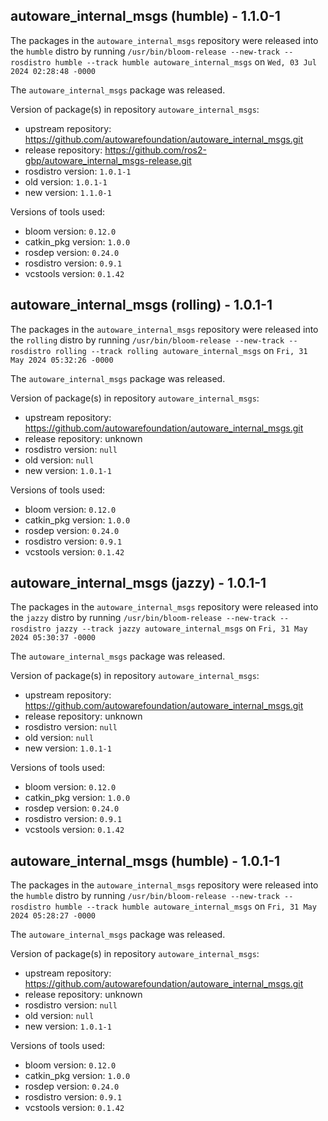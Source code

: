 ## autoware_internal_msgs (humble) - 1.1.0-1

The packages in the `autoware_internal_msgs` repository were released into the `humble` distro by running `/usr/bin/bloom-release --new-track --rosdistro humble --track humble autoware_internal_msgs` on `Wed, 03 Jul 2024 02:28:48 -0000`

The `autoware_internal_msgs` package was released.

Version of package(s) in repository `autoware_internal_msgs`:

- upstream repository: https://github.com/autowarefoundation/autoware_internal_msgs.git
- release repository: https://github.com/ros2-gbp/autoware_internal_msgs-release.git
- rosdistro version: `1.0.1-1`
- old version: `1.0.1-1`
- new version: `1.1.0-1`

Versions of tools used:

- bloom version: `0.12.0`
- catkin_pkg version: `1.0.0`
- rosdep version: `0.24.0`
- rosdistro version: `0.9.1`
- vcstools version: `0.1.42`


## autoware_internal_msgs (rolling) - 1.0.1-1

The packages in the `autoware_internal_msgs` repository were released into the `rolling` distro by running `/usr/bin/bloom-release --new-track --rosdistro rolling --track rolling autoware_internal_msgs` on `Fri, 31 May 2024 05:32:26 -0000`

The `autoware_internal_msgs` package was released.

Version of package(s) in repository `autoware_internal_msgs`:

- upstream repository: https://github.com/autowarefoundation/autoware_internal_msgs.git
- release repository: unknown
- rosdistro version: `null`
- old version: `null`
- new version: `1.0.1-1`

Versions of tools used:

- bloom version: `0.12.0`
- catkin_pkg version: `1.0.0`
- rosdep version: `0.24.0`
- rosdistro version: `0.9.1`
- vcstools version: `0.1.42`


## autoware_internal_msgs (jazzy) - 1.0.1-1

The packages in the `autoware_internal_msgs` repository were released into the `jazzy` distro by running `/usr/bin/bloom-release --new-track --rosdistro jazzy --track jazzy autoware_internal_msgs` on `Fri, 31 May 2024 05:30:37 -0000`

The `autoware_internal_msgs` package was released.

Version of package(s) in repository `autoware_internal_msgs`:

- upstream repository: https://github.com/autowarefoundation/autoware_internal_msgs.git
- release repository: unknown
- rosdistro version: `null`
- old version: `null`
- new version: `1.0.1-1`

Versions of tools used:

- bloom version: `0.12.0`
- catkin_pkg version: `1.0.0`
- rosdep version: `0.24.0`
- rosdistro version: `0.9.1`
- vcstools version: `0.1.42`


## autoware_internal_msgs (humble) - 1.0.1-1

The packages in the `autoware_internal_msgs` repository were released into the `humble` distro by running `/usr/bin/bloom-release --new-track --rosdistro humble --track humble autoware_internal_msgs` on `Fri, 31 May 2024 05:28:27 -0000`

The `autoware_internal_msgs` package was released.

Version of package(s) in repository `autoware_internal_msgs`:

- upstream repository: https://github.com/autowarefoundation/autoware_internal_msgs.git
- release repository: unknown
- rosdistro version: `null`
- old version: `null`
- new version: `1.0.1-1`

Versions of tools used:

- bloom version: `0.12.0`
- catkin_pkg version: `1.0.0`
- rosdep version: `0.24.0`
- rosdistro version: `0.9.1`
- vcstools version: `0.1.42`


